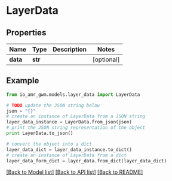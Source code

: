 # LayerData


## Properties
Name | Type | Description | Notes
------------ | ------------- | ------------- | -------------
**data** | **str** |  | [optional] 

## Example

```python
from io_amr_gwm.models.layer_data import LayerData

# TODO update the JSON string below
json = "{}"
# create an instance of LayerData from a JSON string
layer_data_instance = LayerData.from_json(json)
# print the JSON string representation of the object
print LayerData.to_json()

# convert the object into a dict
layer_data_dict = layer_data_instance.to_dict()
# create an instance of LayerData from a dict
layer_data_form_dict = layer_data.from_dict(layer_data_dict)
```
[[Back to Model list]](../README.md#documentation-for-models) [[Back to API list]](../README.md#documentation-for-api-endpoints) [[Back to README]](../README.md)


